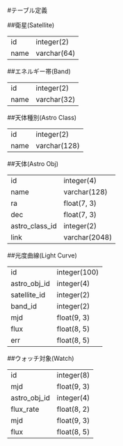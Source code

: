 #テーブル定義


##衛星(Satellite)
<table>
  <tr>
    <td>id</td>
    <td>integer(2)</td>
  </tr>
  <tr>
    <td>name</td>
    <td>varchar(64)</td>
  </tr>
</table>

##エネルギー帯(Band)
<table>
  <tr>
    <td>id</td>
    <td>integer(2)</td>
  </tr>
  <tr>
    <td>name</td>
    <td>varchar(32)</td>
  </tr>
</table>

##天体種別(Astro Class)
<table>
  <tr>
    <td>id</td>
    <td>integer(2)</td>
  </tr>
  <tr>
    <td>name</td>
    <td>varchar(128)</td>
  </tr>
</table>

##天体(Astro Obj)
<table>
  <tr>
    <td>id</td>
    <td>integer(4)</td>
  </tr>
  <tr>
    <td>name</td>
    <td>varchar(128)</td>
  </tr>
  <tr>
    <td>ra</td>
    <td>float(7, 3)</td>
  </tr>
  <tr>
    <td>dec</td>
    <td>float(7, 3)</td>
  </tr>
  <tr>
    <td>astro_class_id</td>
    <td>integer(2)</td>
  </tr>
  <tr>
    <td>link</td>
    <td>varchar(2048)</td>
  </tr>
</table>


##光度曲線(Light Curve)
<table>
  <tr>
    <td>id</td>
    <td>integer(100)</td>
  </tr>
  <tr>
    <td>astro_obj_id</td>
    <td>integer(4)</td>
  </tr>
  <tr>
    <td>satellite_id</td>
    <td>integer(2)</td>
  </tr>
  <tr>
    <td>band_id</td>
    <td>integer(2)</td>
  </tr>
  <tr>
    <td>mjd</td>
    <td>float(9, 3)</td>
  </tr>
  <tr>
    <td>flux</td>
    <td>float(8, 5)</td>
  </tr>
  <tr>
    <td>err</td>
    <td>float(8, 5)</td>
  </tr>
</table>

##ウォッチ対象(Watch)
<table>
  <tr>
    <td>id</td>
    <td>integer(8)</td>
  </tr>
  <tr>
    <td>mjd</td>
    <td>float(9, 3)</td>
  </tr>
  <tr>
    <td>astro_obj_id</td>
    <td>integer(4)</td>
  </tr>
  <tr>
    <td>flux_rate</td>
    <td>float(8, 2)</td>
  </tr>
  <tr>
    <td>mjd</td>
    <td>float(9, 3)</td>
  </tr>
  <tr>
    <td>flux</td>
    <td>float(8, 5)</td>
  </tr>
</table>


